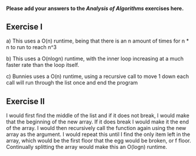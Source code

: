 #### Please add your answers to the ***Analysis of  Algorithms*** exercises here.

## Exercise I

a) This uses a O(n) runtime, being that there is an n amount of times for n * n to run to reach n^3


b) This uses a O(nlogn) runtime, with the inner loop increasing at a much faster rate than the loop itself.


c) Bunnies uses a O(n) runtime, using a recursive call to move 1 down each call will run through the list once and end the program

## Exercise II



I would first find the middle of the list and if it does not break, I would make that the beginning of the new array. If it does break I would make it the end of the array. I would then recursively call the function again using the new array as the argument. I would repeat this until I find the only item left in the array, which would be the first floor that the egg would be broken, or f floor. Continually splitting the array would make this an O(logn) runtime.